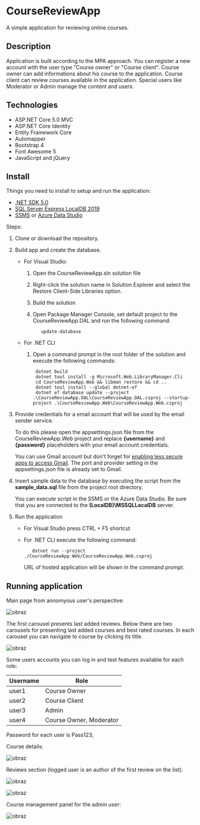 # CourseReviewApp

A simple application for reviewing online courses.

## Description

Application is built according to the MPA approach. You can register a new account with the user type "Course owner" or "Course client".
Course owner can add informations about his course to the application. Course client can review courses available in the application.
Special users like Moderator or Admin manage the content and users.

## Technologies

* ASP.NET Core 5.0 MVC
* ASP.NET Core Identity
* Entity Framework Core
* Automapper
* Bootstrap 4
* Font Awesome 5
* JavaScript and jQuery

## Install

Things you need to install to setup and run the application:

* [.NET SDK 5.0](https://dotnet.microsoft.com/en-us/download/dotnet/5.0)
* [SQL Server Express LocalDB 2019](https://docs.microsoft.com/en-us/sql/database-engine/configure-windows/sql-server-express-localdb?view=sql-server-ver15)
* [SSMS](https://docs.microsoft.com/en-us/sql/ssms/download-sql-server-management-studio-ssms?view=sql-server-ver15) or [Azure Data Studio](https://docs.microsoft.com/en-us/sql/azure-data-studio/download-azure-data-studio?view=sql-server-ver15)

Steps:

1. Clone or download the repository.

2. Build app and create the database.
   * For Visual Studio:    
      1. Open the CourseReviewApp.sln solution file
      2. Right-click the solution name in Solution Explorer and select the Restore Client-Side Libraries option.
      3. Build the solution
      4. Open Package Manager Console, set default project to the CourseReviewApp.DAL and run the following command:
   
                update-database          

   * For .NET CLI
        1. Open a command prompt in the root folder of the solution and execute the following commands:
   
                dotnet build
                dotnet tool install -g Microsoft.Web.LibraryManager.Cli
                cd CourseReviewApp.Web && libman restore && cd ..
                dotnet tool install --global dotnet-ef
                dotnet ef database update --project .\CourseReviewApp.DAL\CourseReviewApp.DAL.csproj --startup-project .\CourseReviewApp.Web\CourseReviewApp.Web.csproj
3. Provide credentials for a email account that will be used by the email sender service.
   
   To do this please open the appsettings.json file from the CourseReviewApp.Web project and replace **{username}** and **{password}** placeholders with your email account credentials.
   
   You can use Gmail account but don't forget for [enabling less secure apps to access Gmail](https://www.youtube.com/watch?v=Ee7PDsbfOUI). The port and provider setting in the appsettings.json file is already set to Gmail.
4. Insert sample data to the database by executing the script from the **sample_data.sql** file from the project root directory.

   You can execute script in the SSMS or the Azure Data Studio.
   Be sure that you are connected to the **(LocalDB)\MSSQLLocalDB** server.
   
5. Run the application
   * For Visual Studio press CTRL + F5 shortcut
   * For .NET CLI execute the following command:
  
            dotnet run --project ./CourseReviewApp.Web/CourseReviewApp.Web.csproj
   
      URL of hosted application will be shown in the command prompt.

## Running application

Main page from annomyous user's perspective:

![obraz](https://user-images.githubusercontent.com/77903617/161860165-68afbe64-4867-4332-b1c9-924f0a768177.png)

The first carousel presents last added reviews. Below there are two carousels for presenting last added courses and best rated courses.
In each carousel you can navigate to course by clicking its title.

![obraz](https://user-images.githubusercontent.com/77903617/161860374-de7640b9-0aa4-4b09-83d0-f6c89c85cfc7.png)


Some users accounts you can log in and test features available for each role:

| Username    | Role         |
| ----------- | -----------  |
| user1       | Course Owner |
| user2       | Course Client|
| user3       | Admin        |
| user4       | Course Owner, Moderator |

Password for each user is Pass123;

Course details:

![obraz](https://user-images.githubusercontent.com/77903617/159189307-6cd8b688-a13f-4b38-8c4c-ecdde5ff4f38.png)

Reviews section (logged user is an author of the first review on the list):

![obraz](https://user-images.githubusercontent.com/77903617/159189219-63ae2de0-4819-44b5-b284-dc1815018c7d.png)

![obraz](https://user-images.githubusercontent.com/77903617/159189356-33ad05b1-37a7-4bd1-b83c-7eaf1a5760e1.png)

Course management panel for the admin user:

![obraz](https://user-images.githubusercontent.com/77903617/159189469-8c9f5b7e-9f98-4482-9f28-93fa6cc2c5a7.png)



